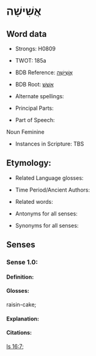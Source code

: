 # אֲשִׁישָׁה

<!-- Status: S2="NeedsEdits" -->
<!-- Lexica used for edits:   -->

## Word data

* Strongs: H0809

* TWOT: 185a

* BDB Reference: [אֲשִׁישָׁה](rc://en/bdb/dict/a.gl.ab)

* BDB Root: [אשׁשׁ](rc://en/bdb/dict/a.gl.aa)

* Alternate spellings:

* Principal Parts:

* Part of Speech:

Noun Feminine

* Instances in Scripture: TBS

## Etymology:

* Related Language glosses:

* Time Period/Ancient Authors:

* Related words:

* Antonyms for all senses:

* Synonyms for all senses:

## Senses

### Sense 1.0:

#### Definition:

#### Glosses:

raisin-cake; 

#### Explanation:

#### Citations:

[Is 16:7](rc://he/uhb/book/isa/16/7); 

